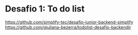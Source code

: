 # Desafio 1: To do list
https://github.com/simplify-tec/desafio-junior-backend-simplify
https://github.com/giuliana-bezerra/todolist-desafio-backendjr